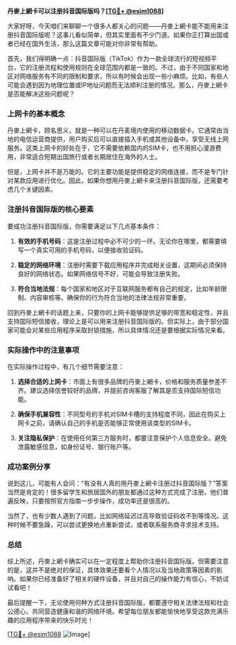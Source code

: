**丹麥上網卡可以注册抖音国际版吗？[[TG💪+ @esim1088](https://t.me/s/esim1088)]**

大家好呀，今天咱们来聊聊一个很多人都关心的问题——丹麥上網卡能不能用来注册抖音国际版呢？这事儿看似简单，但其实里面有不少门道。如果你正打算出国或者已经在国外生活，那么这篇文章可能对你非常有帮助。

首先，我们得明确一点：抖音国际版（TikTok）作为一款全球流行的短视频平台，它的注册流程和使用规则在全球范围内都是一致的。不过，由于不同国家和地区对网络服务有不同的限制和要求，所以有时候会出现一些小麻烦。比如，有些人可能会遇到因为地理位置或IP地址问题而无法顺利注册的情况。那么，丹麥上網卡是否能解决这些问题呢？

### 上网卡的基本概念

丹麥上網卡，顾名思义，就是一种可以在丹麦境内使用的移动数据卡。它通常由当地的电信运营商提供，用户购买后可以直接插入手机或其他设备中，享受无线上网服务。这类上网卡的好处在于，它不需要依赖国内的SIM卡，也不用担心漫游费用，非常适合短期出国旅行或者长期居住在海外的人士。

但是，上网卡并不是万能的。它的主要功能是提供稳定的网络连接，而不是专门针对某款应用进行优化。因此，如果你想用丹麥上網卡来注册抖音国际版，还需要考虑几个关键因素。

### 注册抖音国际版的核心要素

要成功注册抖音国际版，你需要满足以下几点基本条件：

1. **有效的手机号码**：这是注册过程中必不可少的一环。无论你在哪里，都需要填写一个真实可用的手机号码，以便接收验证码。
   
2. **稳定的网络环境**：注册时需要下载应用程序并完成相关设置，这期间必须保持良好的网络状态。如果网络信号不好，可能会导致注册失败。

3. **符合当地法规**：每个国家和地区对于互联网服务都有自己的规定，比如年龄限制、内容审核等。确保你的行为符合当地的法律法规非常重要。

回到丹麥上網卡的话题上来，只要你的上网卡能够提供足够的带宽和稳定性，并且支持国际短信接收，理论上是可以用来注册抖音国际版的。但实际上，由于部分国家可能会对某些应用程序采取封锁措施，所以具体情况还是要根据实际情况来看。

### 实际操作中的注意事项

在实际操作过程中，有几个细节需要注意：

1. **选择合适的上网卡**：市面上有很多品牌的丹麥上網卡，价格和服务质量参差不齐。建议选择信誉较好的品牌，并提前咨询客服了解其是否支持国际短信功能。

2. **确保手机兼容性**：不同型号的手机对SIM卡槽的支持程度不同，因此在购买上网卡之前，请确认自己的手机是否能够正常使用该类型的SIM卡。

3. **关注隐私保护**：在使用任何第三方服务时，都要注意保护个人信息安全。避免泄露敏感信息，如身份证号、银行账户等。

### 成功案例分享

说到这儿，可能有人会问：“有没有人真的用丹麥上網卡注册过抖音国际版？”答案当然是肯定的！很多留学生和旅居国外的朋友都通过这种方式完成了注册。他们普遍反映，只要按照官方指南一步步操作，成功率还是很高的。

当然了，也有少数人遇到了问题，比如网络延迟过高导致验证码收不到等情况。这种时候不要急躁，可以尝试更换地点重新尝试，或者联系服务商寻求技术支持。

### 总结

综上所述，丹麥上網卡确实可以在一定程度上帮助你注册抖音国际版。但需要注意的是，这并不是绝对的保证，具体效果还要看个人情况以及当地政策等因素的影响。如果你已经准备好了相关的硬件设备，并且对自己的操作能力有信心，不妨试试看吧！

最后提醒一下，无论使用何种方式注册抖音国际版，都要遵守相关法律法规和社会公德心，共同营造健康和谐的网络环境。希望每位朋友都能愉快地享受这款充满乐趣的应用程序带来的快乐时光！

[[TG💪+ @esim1088](https://t.me/s/esim1088) ![Image](https://i.postimg.cc/4NQfJmqS/Snipaste-2025-05-13-00-14-12.png)]